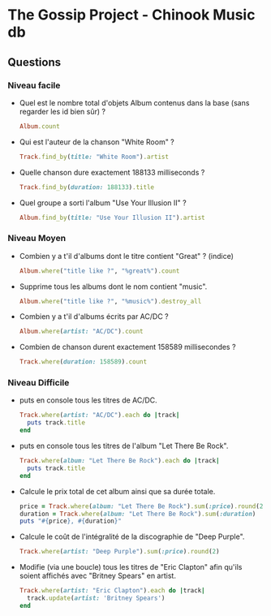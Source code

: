 # The Gossip Project - Chinook Music db

## Questions

### Niveau facile

- Quel est le nombre total d'objets Album contenus dans la base (sans regarder les id bien sûr) ?

  ```ruby
  Album.count
  ```

- Qui est l'auteur de la chanson "White Room" ?

  ```ruby
  Track.find_by(title: "White Room").artist
  ```

- Quelle chanson dure exactement 188133 milliseconds ?

  ```ruby
  Track.find_by(duration: 188133).title
  ```

- Quel groupe a sorti l'album "Use Your Illusion II" ?
  ```ruby
  Album.find_by(title: "Use Your Illusion II").artist
  ```

### Niveau Moyen

- Combien y a t'il d'albums dont le titre contient "Great" ? (indice)

  ```ruby
  Album.where("title like ?", "%great%").count
  ```

- Supprime tous les albums dont le nom contient "music".

  ```ruby
  Album.where("title like ?", "%music%").destroy_all
  ```

- Combien y a t'il d'albums écrits par AC/DC ?

  ```ruby
  Album.where(artist: "AC/DC").count
  ```

- Combien de chanson durent exactement 158589 millisecondes ?
  ```ruby
  Track.where(duration: 158589).count
  ```

### Niveau Difficile

- puts en console tous les titres de AC/DC.

  ```ruby
  Track.where(artist: "AC/DC").each do |track|
    puts track.title
  end
  ```

- puts en console tous les titres de l'album "Let There Be Rock".

  ```ruby
  Track.where(album: "Let There Be Rock").each do |track|
    puts track.title
  end
  ```

- Calcule le prix total de cet album ainsi que sa durée totale.

  ```ruby
  price = Track.where(album: "Let There Be Rock").sum(:price).round(2)
  duration = Track.where(album: "Let There Be Rock").sum(:duration)
  puts "#{price}, #{duration}"
  ```

- Calcule le coût de l'intégralité de la discographie de "Deep Purple".

  ```ruby
  Track.where(artist: "Deep Purple").sum(:price).round(2)
  ```

- Modifie (via une boucle) tous les titres de "Eric Clapton" afin qu'ils soient affichés avec "Britney Spears" en artist.

  ```ruby
  Track.where(artist: "Eric Clapton").each do |track|
    track.update(artist: 'Britney Spears')
  end
  ```
